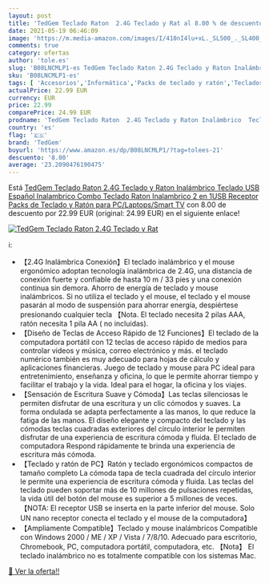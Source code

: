 ```yaml
---
layout: post
title: 'TedGem Teclado Raton  2.4G Teclado y Rat al 8.00 % de descuento'
date: 2021-05-19 06:46:09
image: 'https://m.media-amazon.com/images/I/410nI4lu+xL._SL500_._SL400_.jpg'
comments: true
category: ofertas
author: 'tole.es'
slug: 'B08LNCMLP1-es TedGem Teclado Raton 2.4G Teclado y Raton Inalámbrico...'
sku: 'B08LNCMLP1-es'
tags: [ 'Accesorios','Informática','Packs de teclado y ratón','Teclados, ratones y periféricos de entrada','smart','tedgem','tv', ]
actualPrice: 22.99 EUR
currency: EUR
price: 22.99
comparePrice: 24.99 EUR
prodname: 'TedGem Teclado Raton  2.4G Teclado y Raton Inalámbrico  Teclado USB Español Inalambrico  Combo Teclado Raton Inalambrico 2 en 1USB Receptor  Packs de Teclado y Ratón para PC/Laptops/Smart TV'
country: 'es'
flag: '🇪🇸'
brand: 'TedGem'
buyurl: 'https://www.amazon.es/dp/B08LNCMLP1/?tag=tolees-21'
descuento: '8.00'
average: '23.2090476190475'
---
```


Está [TedGem Teclado Raton  2.4G Teclado y Raton Inalámbrico  Teclado USB Español Inalambrico  Combo Teclado Raton Inalambrico 2 en 1USB Receptor  Packs de Teclado y Ratón para PC/Laptops/Smart TV](https://www.amazon.es/dp/B08LNCMLP1/?tag=tolees-21) con 8.00 de descuento por 22.99 EUR (original: 24.99 EUR) en el siguiente enlace!

[![TedGem Teclado Raton  2.4G Teclado y Rat](https://m.media-amazon.com/images/I/410nI4lu+xL._SL500_._SL400_.jpg)](https://www.amazon.es/dp/B08LNCMLP1/?tag=tolees-21)

ℹ️:

- 【2.4G Inalámbrica Conexión】El teclado inalámbrico y el mouse ergonómico adoptan tecnología inalámbrica de 2.4G, una distancia de conexión fuerte y confiable de hasta 10 m / 33 pies y una conexión continua sin demora. Ahorro de energía de teclado y mouse inalámbricos. Si no utiliza el teclado y el mouse, el teclado y el mouse pasarán al modo de suspensión para ahorrar energía, despiértese presionando cualquier tecla 【Nota. El teclado necesita 2 pilas AAA, ratón necesita 1 pila AA ( no incluidas).
- 【Diseño de Teclas de Acceso Rápido de 12 Funciones】El teclado de la computadora portátil con 12 teclas de acceso rápido de medios para controlar videos y música, correo electrónico y más. el teclado numérico también es muy adecuado para hojas de cálculo y aplicaciones financieras. Juego de teclado y mouse para PC ideal para entretenimiento, enseñanza y oficina, lo que le permite ahorrar tiempo y facilitar el trabajo y la vida. Ideal para el hogar, la oficina y los viajes.
- 【Sensación de Escritura Suave y Cómoda】Las teclas silenciosas le permiten disfrutar de una escritura y un clic cómodos y suaves. La forma ondulada se adapta perfectamente a las manos, lo que reduce la fatiga de las manos. El diseño elegante y compacto del teclado y las cómodas teclas cuadradas exteriores del círculo interior le permiten disfrutar de una experiencia de escritura cómoda y fluida. El teclado de computadora Respond rápidamente te brinda una experiencia de escritura más cómoda.
- 【Teclado y ratón de PC】Ratón y teclado ergonómicos compactos de tamaño completo La cómoda tapa de tecla cuadrada del círculo interior le permite una experiencia de escritura cómoda y fluida. Las teclas del teclado pueden soportar más de 10 millones de pulsaciones repetidas, la vida útil del botón del mouse es superior a 5 millones de veces. 【NOTA: El receptor USB se inserta en la parte inferior del mouse. Solo UN nano receptor conecta el teclado y el mouse de la computadora】
- 【Ampliamente Compatible】Teclado y mouse inalámbricos Compatible con Windows 2000 / ME / XP / Vista / 7/8/10. Adecuado para escritorio, Chromebook, PC, computadora portátil, computadora, etc. 【Nota】 El teclado inalámbrico no es totalmente compatible con los sistemas Mac.

[🛒 Ver la oferta!!](https://www.amazon.es/dp/B08LNCMLP1/?tag=tolees-21)
